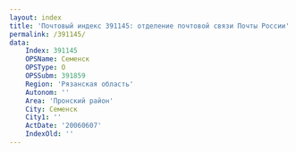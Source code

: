 ```yaml
---
layout: index
title: 'Почтовый индекс 391145: отделение почтовой связи Почты России'
permalink: /391145/
data:
    Index: 391145
    OPSName: Семенск
    OPSType: О
    OPSSubm: 391859
    Region: 'Рязанская область'
    Autonom: ''
    Area: 'Пронский район'
    City: Семенск
    City1: ''
    ActDate: '20060607'
    IndexOld: ''
---
```

